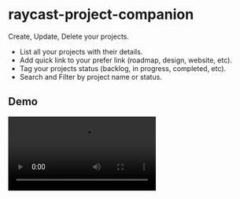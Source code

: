 # raycast-project-companion

Create, Update, Delete your projects.

- List all your projects with their details.
- Add quick link to your prefer link (roadmap, design, website, etc).
- Tag your projects status (backlog, in progress, completed, etc).
- Search and Filter by project name or status.


## Demo

![Demo](./assets/project_companion_demo.mp4)